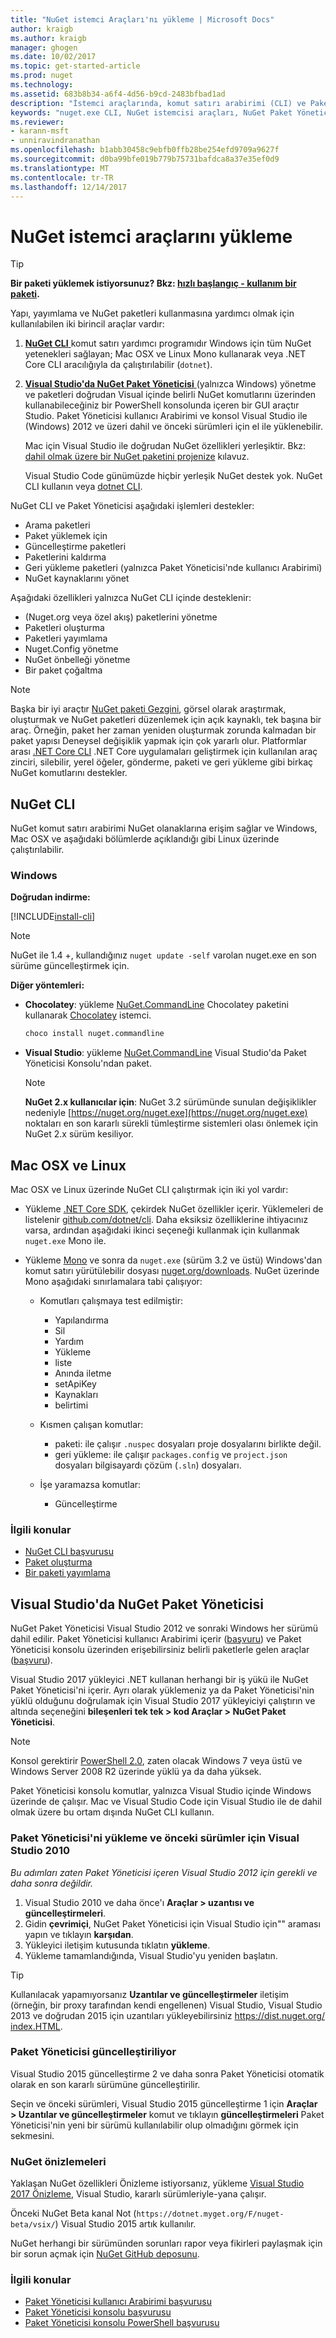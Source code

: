 ```yaml
---
title: "NuGet istemci Araçları'nı yükleme | Microsoft Docs"
author: kraigb
ms.author: kraigb
manager: ghogen
ms.date: 10/02/2017
ms.topic: get-started-article
ms.prod: nuget
ms.technology: 
ms.assetid: 683b8b34-a6f4-4d56-b9cd-2483bfbad1ad
description: "İstemci araçlarında, komut satırı arabirimi (CLI) ve Paket Yöneticisi Visual Studio için Yükleme Kılavuzu."
keywords: "nuget.exe CLI, NuGet istemcisi araçları, NuGet Paket Yöneticisi, NuGet Paket Yöneticisi konsolu, NuGet Visual Studio, NuGet beta kanal"
ms.reviewer:
- karann-msft
- unniravindranathan
ms.openlocfilehash: b1abb30458c9ebfb0ffb28be254efd9709a9627f
ms.sourcegitcommit: d0ba99bfe019b779b75731bafdca8a37e35ef0d9
ms.translationtype: MT
ms.contentlocale: tr-TR
ms.lasthandoff: 12/14/2017
---
```

# <a name="installing-nuget-client-tools"></a>NuGet istemci araçlarını yükleme

> [!Tip]
> **Bir paketi yüklemek istiyorsunuz? Bkz: [hızlı başlangıç - kullanım bir paketi](../Quickstart/Use-a-Package.md).**

Yapı, yayımlama ve NuGet paketleri kullanmasına yardımcı olmak için kullanılabilen iki birincil araçlar vardır:

1. [ **NuGet CLI** ](#nuget-cli) komut satırı yardımcı programıdır Windows için tüm NuGet yetenekleri sağlayan; Mac OSX ve Linux Mono kullanarak veya .NET Core CLI aracılığıyla da çalıştırılabilir (`dotnet`).
1. [ **Visual Studio'da NuGet Paket Yöneticisi** ](#nuget-package-manager-in-visual-studio) (yalnızca Windows) yönetme ve paketleri doğrudan Visual içinde belirli NuGet komutlarını üzerinden kullanabileceğiniz bir PowerShell konsolunda içeren bir GUI araçtır Studio. Paket Yöneticisi kullanıcı Arabirimi ve konsol Visual Studio ile (Windows) 2012 ve üzeri dahil ve önceki sürümleri için el ile yüklenebilir.

    Mac için Visual Studio ile doğrudan NuGet özellikleri yerleşiktir. Bkz: [dahil olmak üzere bir NuGet paketini projenize](https://docs.microsoft.com/visualstudio/mac/nuget-walkthrough) kılavuz.

    Visual Studio Code günümüzde hiçbir yerleşik NuGet destek yok. NuGet CLI kullanın veya [dotnet CLI](../Tools/dotnet-Commands.md).

NuGet CLI ve Paket Yöneticisi aşağıdaki işlemleri destekler:

- Arama paketleri
- Paket yüklemek için
- Güncelleştirme paketleri
- Paketlerini kaldırma
- Geri yükleme paketleri (yalnızca Paket Yöneticisi'nde kullanıcı Arabirimi)
- NuGet kaynaklarını yönet

Aşağıdaki özellikleri yalnızca NuGet CLI içinde desteklenir:

- (Nuget.org veya özel akış) paketlerini yönetme
- Paketleri oluşturma 
- Paketleri yayımlama
- Nuget.Config yönetme
- NuGet önbelleği yönetme
- Bir paket çoğaltma

> [!Note]
> Başka bir iyi araçtır [NuGet paketi Gezgini](https://github.com/NuGetPackageExplorer/NuGetPackageExplorer), görsel olarak araştırmak, oluşturmak ve NuGet paketleri düzenlemek için açık kaynaklı, tek başına bir araç. Örneğin, paket her zaman yeniden oluşturmak zorunda kalmadan bir paket yapısı Deneysel değişiklik yapmak için çok yararlı olur.
> Platformlar arası [.NET Core CLI](https://docs.microsoft.com/dotnet/articles/core/tools/index#installation) .NET Core uygulamaları geliştirmek için kullanılan araç zinciri, silebilir, yerel öğeler, gönderme, paketi ve geri yükleme gibi birkaç NuGet komutlarını destekler. 

## <a name="nuget-cli"></a>NuGet CLI

NuGet komut satırı arabirimi NuGet olanaklarına erişim sağlar ve Windows, Mac OSX ve aşağıdaki bölümlerde açıklandığı gibi Linux üzerinde çalıştırılabilir.

### <a name="windows"></a>Windows

**Doğrudan indirme:**

[!INCLUDE[install-cli](../includes/install-cli.md)]

> [!Note]
> NuGet ile 1.4 +, kullandığınız `nuget update -self` varolan nuget.exe en son sürüme güncelleştirmek için.

**Diğer yöntemleri:**

- **Chocolatey**: yükleme [NuGet.CommandLine](http://chocolatey.org/packages/NuGet.CommandLine) Chocolatey paketini kullanarak [Chocolatey](http://chocolatey.org) istemci. 

    ```ps
    choco install nuget.commandline
    ```

- **Visual Studio**: yükleme [NuGet.CommandLine](http://www.nuget.org/packages/NuGet.CommandLine/) Visual Studio'da Paket Yöneticisi Konsolu'ndan paket.

    > [!Note]
    > **NuGet 2.x kullanıcılar için**: NuGet 3.2 sürümünde sunulan değişiklikler nedeniyle [https://nuget.org/nuget.exe](https://nuget.org/nuget.exe) noktaları en son kararlı sürekli tümleştirme sistemleri olası önlemek için NuGet 2.x sürüm kesiliyor.

<a name="compatibility-with-mono"></a>

## <a name="mac-osx-and-linux"></a>Mac OSX ve Linux

Mac OSX ve Linux üzerinde NuGet CLI çalıştırmak için iki yol vardır:

- Yükleme [.NET Core SDK](https://www.microsoft.com/net/download/core), çekirdek NuGet özellikler içerir. Yüklemeleri de listelenir [github.com/dotnet/cli](https://github.com/dotnet/cli). Daha eksiksiz özelliklerine ihtiyacınız varsa, ardından aşağıdaki ikinci seçeneği kullanmak için kullanmak `nuget.exe` Mono ile.

- Yükleme [Mono](http://www.mono-project.com/docs/getting-started/install/) ve sonra da `nuget.exe` (sürüm 3.2 ve üstü) Windows'dan komut satırı yürütülebilir dosyası [nuget.org/downloads](https://nuget.org/downloads). NuGet üzerinde Mono aşağıdaki sınırlamalara tabi çalışıyor:

    - Komutları çalışmaya test edilmiştir:
        - Yapılandırma
        - Sil
        - Yardım
        - Yükleme
        - liste
        - Anında iletme
        - setApiKey
        - Kaynakları
        - belirtimi

    - Kısmen çalışan komutlar:
        - paketi: ile çalışır `.nuspec` dosyaları proje dosyalarını birlikte değil.
        - geri yükleme: ile çalışır `packages.config` ve `project.json` dosyaları bilgisayardı çözüm (`.sln`) dosyaları.

    - İşe yaramazsa komutlar:
        - Güncelleştirme

### <a name="related-topics"></a>İlgili konular

- [NuGet CLI başvurusu](../tools/nuget-exe-cli-reference.md)
- [Paket oluşturma](../create-packages/creating-a-package.md)
- [Bir paketi yayımlama](../create-packages/publish-a-package.md)

## <a name="nuget-package-manager-in-visual-studio"></a>Visual Studio'da NuGet Paket Yöneticisi

NuGet Paket Yöneticisi Visual Studio 2012 ve sonraki Windows her sürümü dahil edilir. Paket Yöneticisi kullanıcı Arabirimi içerir ([başvuru](../tools/package-manager-ui.md)) ve Paket Yöneticisi konsolu üzerinden erişebilirsiniz belirli paketlerle gelen araçlar ([başvuru](../tools/package-manager-console.md)).

Visual Studio 2017 yükleyici .NET kullanan herhangi bir iş yükü ile NuGet Paket Yöneticisi'ni içerir. Ayrı olarak yüklemeniz ya da Paket Yöneticisi'nin yüklü olduğunu doğrulamak için Visual Studio 2017 yükleyiciyi çalıştırın ve altında seçeneğini **bileşenleri tek tek > kod Araçlar > NuGet Paket Yöneticisi**.

> [!Note]
> Konsol gerektirir [PowerShell 2.0](http://support.microsoft.com/kb/968929), zaten olacak Windows 7 veya üstü ve Windows Server 2008 R2 üzerinde yüklü ya da daha yüksek.
>
> Paket Yöneticisi konsolu komutlar, yalnızca Visual Studio içinde Windows üzerinde de çalışır. Mac ve Visual Studio Code için Visual Studio ile de dahil olmak üzere bu ortam dışında NuGet CLI kullanın.

### <a name="package-manager-installation-for-visual-studio-2010-and-earlier"></a>Paket Yöneticisi'ni yükleme ve önceki sürümler için Visual Studio 2010

*Bu adımları zaten Paket Yöneticisi içeren Visual Studio 2012 için gerekli ve daha sonra değildir.*

1. Visual Studio 2010 ve daha önce'ı **Araçlar > uzantısı ve güncelleştirmeleri**.
1. Gidin **çevrimiçi**, NuGet Paket Yöneticisi için Visual Studio için"" araması yapın ve tıklayın **karşıdan**.
1. Yükleyici iletişim kutusunda tıklatın **yükleme**.
1. Yükleme tamamlandığında, Visual Studio'yu yeniden başlatın.

> [!Tip]
> Kullanılacak yapamıyorsanız **Uzantılar ve güncelleştirmeler** iletişim (örneğin, bir proxy tarafından kendi engellenen) Visual Studio, Visual Studio 2013 ve doğrudan 2015 için uzantıları yükleyebilirsiniz [https://dist.nuget.org/ index.HTML](https://dist.nuget.org/index.html).

### <a name="updating-the-package-manager"></a>Paket Yöneticisi güncelleştiriliyor

Visual Studio 2015 güncelleştirme 2 ve daha sonra Paket Yöneticisi otomatik olarak en son kararlı sürümüne güncelleştirilir.

Seçin ve önceki sürümleri, Visual Studio 2015 güncelleştirme 1 için **Araçlar > Uzantılar ve güncelleştirmeler** komut ve tıklayın **güncelleştirmeleri** Paket Yöneticisi'nin yeni bir sürümü kullanılabilir olup olmadığını görmek için sekmesini.  

### <a name="nuget-previews"></a>NuGet önizlemeleri

Yaklaşan NuGet özellikleri Önizleme istiyorsanız, yükleme [Visual Studio 2017 Önizleme](https://www.visualstudio.com/vs/preview/), Visual Studio, kararlı sürümleriyle-yana çalışır.

Önceki NuGet Beta kanal Not (`https://dotnet.myget.org/F/nuget-beta/vsix/`) Visual Studio 2015 artık kullanılır.

NuGet herhangi bir sürümünden sorunları rapor veya fikirleri paylaşmak için bir sorun açmak için [NuGet GitHub deposunu](https://github.com/Nuget/Home).

### <a name="related-topics"></a>İlgili konular

- [Paket Yöneticisi kullanıcı Arabirimi başvurusu](../tools/package-manager-ui.md)
- [Paket Yöneticisi konsolu başvurusu](../tools/package-manager-console.md)
- [Paket Yöneticisi konsolu PowerShell başvurusu](../tools/powershell-reference.md)